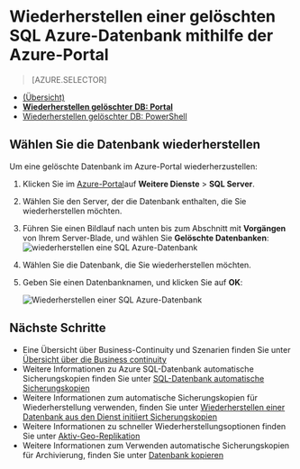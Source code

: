 <properties
    pageTitle="Wiederherstellen einer gelöschte SQL Azure-Datenbank (Azure Portal) | Microsoft Azure"
    description="Wiederherstellen einer gelöschten Azure SQL-Datenbank (Azure-Portal)."
    services="sql-database"
    documentationCenter=""
    authors="stevestein"
    manager="jhubbard"
    editor=""/>

<tags
    ms.service="sql-database"
    ms.devlang="NA"
    ms.date="10/12/2016"
    ms.author="sstein"
    ms.workload="NA"
    ms.topic="article"
    ms.tgt_pltfrm="NA"/>


# <a name="restore-a-deleted-azure-sql-database-using-the-azure-portal"></a>Wiederherstellen einer gelöschten SQL Azure-Datenbank mithilfe der Azure-Portal

> [AZURE.SELECTOR]
- [(Übersicht)](sql-database-recovery-using-backups.md)
- [**Wiederherstellen gelöschter DB: Portal**](sql-database-restore-deleted-database-portal.md)
- [Wiederherstellen gelöschter DB: PowerShell](sql-database-restore-deleted-database-powershell.md)

## <a name="select-the-database-to-restore"></a>Wählen Sie die Datenbank wiederherstellen 

Um eine gelöschte Datenbank im Azure-Portal wiederherzustellen:

1.  Klicken Sie im [Azure-Portal](https://portal.azure.com)auf **Weitere Dienste** > **SQL Server**.
3.  Wählen Sie den Server, der die Datenbank enthalten, die Sie wiederherstellen möchten.
4.  Führen Sie einen Bildlauf nach unten bis zum Abschnitt mit **Vorgängen** von Ihrem Server-Blade, und wählen Sie **Gelöschte Datenbanken**: ![wiederherstellen eine SQL Azure-Datenbank](./media/sql-database-restore-deleted-database-portal/restore-deleted-trashbin.png)
5.  Wählen Sie die Datenbank, die Sie wiederherstellen möchten.
6.  Geben Sie einen Datenbanknamen, und klicken Sie auf **OK**:

    ![Wiederherstellen einer SQL Azure-Datenbank](./media/sql-database-restore-deleted-database-portal/restore-deleted.png)


## <a name="next-steps"></a>Nächste Schritte

- Eine Übersicht über Business-Continuity und Szenarien finden Sie unter [Übersicht über die Business continuity](sql-database-business-continuity.md)
- Weitere Informationen zu Azure SQL-Datenbank automatische Sicherungskopien finden Sie unter [SQL-Datenbank automatische Sicherungskopien](sql-database-automated-backups.md)
- Weitere Informationen zum automatische Sicherungskopien für Wiederherstellung verwenden, finden Sie unter [Wiederherstellen einer Datenbank aus den Dienst initiiert Sicherungskopien](sql-database-recovery-using-backups.md)
- Weitere Informationen zu schneller Wiederherstellungsoptionen finden Sie unter [Aktiv-Geo-Replikation](sql-database-geo-replication-overview.md)  
- Weitere Informationen zum Verwenden automatische Sicherungskopien für Archivierung, finden Sie unter [Datenbank kopieren](sql-database-copy.md)
